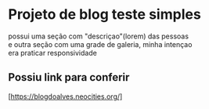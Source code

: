 # Projeto de blog teste simples  
possui uma seção com "descriçao"(lorem) das pessoas  
e outra seção com uma grade de galeria, minha intençao  
era praticar responsividade

## Possiu link para conferir  
[https://blogdoalves.neocities.org/]
